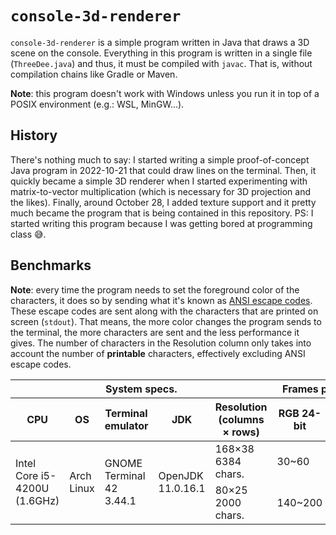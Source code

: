 # `console-3d-renderer`
`console-3d-renderer` is a simple program written in Java that draws a 3D scene on the console.
Everything in this program is written in a single file (`ThreeDee.java`) and thus, it must be compiled with `javac`.
That is, without compilation chains like Gradle or Maven.

**Note**: this program doesn't work with Windows unless you run it in top of a POSIX environment (e.g.: WSL, MinGW...).

## History
There's nothing much to say: I started writing a simple proof-of-concept Java program in 2022-10-21 that could draw lines on the terminal.
Then, it quickly became a simple 3D renderer when I started experimenting with matrix-to-vector multiplication (which is necessary for 3D projection and the likes).
Finally, around October 28, I added texture support and it pretty much became the program that is being contained in this repository.
PS: I started writing this program because I was getting bored at programming class 😅️.

## Benchmarks
**Note**: every time the program needs to set the foreground color of the characters, it does so by sending what it's known as [ANSI escape codes](https://en.wikipedia.org/wiki/ANSI_escape_code). 
These escape codes are sent along with the characters that are printed on screen (`stdout`).
That means, the more color changes the program sends to the terminal, the more characters are sent and the less performance it gives.
The number of characters in the Resolution column only takes into account the number of **printable** characters, effectively excluding ANSI escape codes.
<table>
  <thead>
    <tr>
      <th colspan="5">System specs.</th>
      <th colspan="2">Frames per second</th>
    </tr>
    <tr>
      <th>CPU</th>
      <th>OS</th>
      <th>Terminal emulator</th>
      <th>JDK</th>
      <th>Resolution (columns × rows)</th>
      <th>RGB 24-bit</th>
      <th>Grayscale</th>
    </tr>
  </thead>
  <tbody>
    <tr>
      <td rowspan="2">Intel Core i5-4200U (1.6GHz)</td>
      <td rowspan="2">Arch Linux</td>
      <td rowspan="2">GNOME Terminal 42 3.44.1</td>
      <td rowspan="2">OpenJDK 11.0.16.1</td>
      <td>168×38 <br> 6384 chars.</td>
      <td>30~60</td>
      <td>50~70</td>
    </tr>
    <tr>
      <td>80×25 <br> 2000 chars.</td>
      <td>140~200</td>
      <td>200~250</td>
    </tr>
  </tbody>
</table>
